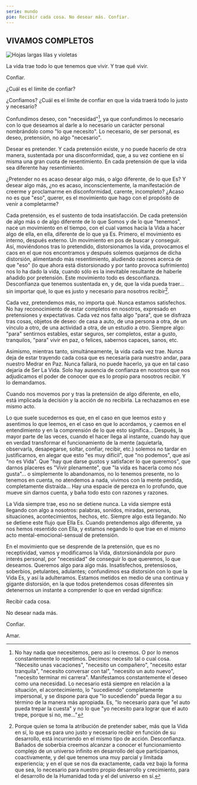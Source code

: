 ```yaml
---
serie: mundo
pie: Recibir cada cosa. No desear más. Confiar.
---
```


## VIVAMOS COMPLETOS

![Hojas largas lilas y violetas](/foto/P1370692.webp)

La vida trae todo lo que tenemos que vivir. Y trae qué vivir.

Confiar.

¿Cuál es el límite de confiar?

¿Confiamos? ¿Cuál es el límite de confiar en que la vida traerá todo lo justo y necesario?

Confundimos deseo, con "necesidad"[^1], ya que confundimos lo necesario con lo que deseamos al darle a lo necesario un carácter personal nombrándolo como "lo que necesito". Lo necesario, de ser personal, es deseo, pretensión, no algo "necesario".

Desear es pretender. Y cada pretensión existe, y no puede hacerlo de otra manera, sustentada por una disconformidad, que, a su vez contiene en sí misma una gran cuota de resentimiento. En cada pretensión de que la vida sea diferente hay resentimiento.

¿Pretender no es acaso desear algo más, o algo diferente, de lo que Es? Y desear algo más, ¿no es acaso, inconscientemente, la manifestación de creerme y proclamarme en disconformidad, carente, incompleto? ¿Acaso no es que "eso", querer, es el movimiento que hago con el propósito de venir a completarme?

Cada pretensión, es el sustento de toda insatisfacción. De cada pretensión de algo más o de algo diferente de lo que Somos y de lo que "tenemos", nace un movimiento en el tiempo, con el cual vamos hacía la Vida a hacer algo de ella, en ella, diferente de lo que ya Es. Primero, el movimiento es interno, después externo. Un movimiento en pos de buscar y conseguir. Así, moviéndonos tras lo pretendido, distorsionamos la vida, provocamos el caos en el que nos encontramos y después solemos quejarnos de dicha distorsión, alimentando más resentimiento, aludiendo razones acerca de que "eso" (lo que ahora está distorsionado y por tanto provoca sufrimiento) nos lo ha dado la vida, cuando sólo es la inevitable resultante de haberle añadido por pretensión.
Este movimiento todo es desconfianza. Desconfianza que tenemos sustentada en, y de, que la vida pueda traer… sin importar qué, lo que es justo y necesario para nosotros recibir[^2].

Cada vez, pretendemos más, no importa qué. Nunca estamos satisfechos. No hay reconocimiento de estar completos en nosotros, expresado en pretensiones y expectativas. Cada vez nos falta algo "para", que se disfraza tras cosas, objetos de deseo: de casa a auto, de una persona a otra, de un vínculo a otro, de una actividad a otra, de un estudio a otro. Siempre algo: "para" sentirnos estables, estar seguros, ser completos, estar a gusto, tranquilos, "para" vivir en paz, o felices, sabernos capaces, sanos, etc.

Asimismo, mientras tanto, simultáneamente, la vida cada vez trae. Nunca deja de estar trayendo cada cosa que es necesaria para nuestro andar, para nuestro Medrar en Paz. Nunca fallará, no puede hacerlo, ya que en tal caso dejaría de Ser La Vida. Solo hay ausencia de confianza en nosotros que nos adjudicamos el poder de conocer que es lo propio para nosotros recibir. Y lo demandamos.

Cuando nos movemos por y tras la pretensión de algo diferente, en ello, está implicada la decisión y la acción de no recibirla. La rechazamos en ese mismo acto.

Lo que suele sucedernos es que, en el caso en que leemos esto y asentimos lo que leemos, en el caso en que lo acordamos, y caemos en el entendimiento y en la comprensión de lo que esto significa… Después, la mayor parte de las veces, cuando el hacer llega al instante, cuando hay que en verdad transformar el funcionamiento de la mente (aquietarla, observarla, desapegarse, soltar, confiar, recibir, etc.) solemos no tardar en justificarnos, en alegar que esto "es muy difícil", que "no podemos", que así "no es Vida". Que "hay que darse gustos y satisfacer lo que queremos", que darnos placeres es "Vivir plenamente", que "la vida es hacerla como nos gusta"… o simplemente lo abandonamos, no lo tenemos presente, no lo tenemos en cuenta, no atendemos a nada, vivimos con la mente perdida, completamente distraída… Hay una espacie de pereza en lo profundo, que mueve sin darnos cuenta, y baña todo esto con razones y razones.

La Vida siempre trae, eso no se detiene nunca. La vida siempre está llegando con algo a nosotros: palabras, sonidos, miradas, personas, situaciones, acontecimientos, hechos, etc. Siempre algo está llegando. No se detiene este flujo que Ella Es. Cuando pretendemos algo diferente, ya nos hemos resentido con Ella, y estamos negando lo que trae en el mismo acto mental-emocional-sensual de pretensión.

En el movimiento que se desprende de la pretensión, que es no receptividad, vamos y modificamos la Vida, distorsionándola por puro interés personal, por "necesidad" de conseguir lo que queremos, lo que deseamos. Queremos algo para algo más. Insatisfechos, pretensiosos, soberbios, petulantes, adulantes; confundimos esa distorsión con lo que la Vida Es, y así la adulteramos. Estamos metidos en medio de una continua y gigante distorsión, en la que todos pretendemos cosas diferentes sin detenernos un instante a comprender lo que en verdad significa:

Recibir cada cosa.

No desear nada más.

Confiar.

Amar.

[^1]: No hay nada que necesitemos, pero así lo creemos. O por lo menos constantemente lo repetimos. Decimos: necesito tal o cual cosa. "Necesito unas vacaciones", "necesito un compañero", "necesito estar tranquila", "necesito conversar con tal", "necesito un auto nuevo", "necesito terminar mi carrera". Manifestamos constantemente el deseo como una necesidad. Lo necesario está siempre en relación a la situación, el acontecimiento, lo "sucediendo" completamente impersonal, y se dispone para que "lo sucediendo" pueda llegar a su término de la manera más apropiada. Es, "lo necesario para que "el auto pueda trepar la cuesta" y no lo que "yo necesito para lograr que el auto trepe, porque si no, me…"

[^2]: Porque quien se toma la atribución de pretender saber, más que la Vida en sí, lo que es para uno justo y necesario recibir en función de su desarrollo, está incurriendo en el mismo tipo de acción. Desconfianza. Bañados de soberbia creemos alcanzar a conocer el funcionamiento complejo de un universo infinito en desarrollo del que participamos, coactivamente, y del que tenemos una muy parcial y limitada experiencia; y en el que se nos da exactamente, cada vez bajo la forma que sea, lo necesario para nuestro propio desarrollo y crecimiento, para el desarrollo de la Humanidad toda y el del universo en sí.
